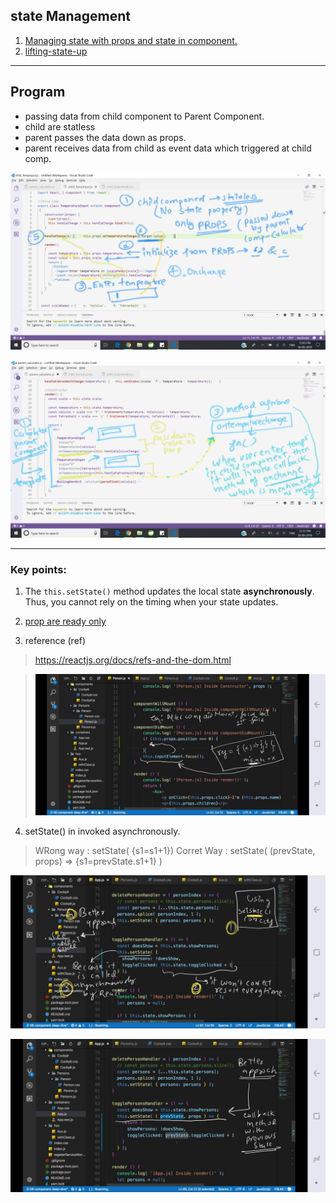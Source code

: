 ## state Management
1. [Managing state with props and state in component.](https://www.robinwieruch.de/learn-react-before-using-redux/)
2. [lifting-state-up](https://reactjs.org/docs/lifting-state-up.html)

***
## Program
-   passing data from child component to Parent Component.
-   child are statless
-   parent passes the data down as props.
-   parent receives data from child as event data which triggered at child comp. 

![img](https://github.com/lekhrajdinkar/ReactJS16/blob/master/NOTES/asset/20180930_121152.png)

![img](https://github.com/lekhrajdinkar/ReactJS16/blob/master/NOTES/asset/20180930_121931.png)

***
### Key points:
1.  The `this.setState()` method updates the local state **asynchronously**. Thus, you cannot rely on the timing when your state updates.

2. [prop are ready only](https://reactjs.org/docs/components-and-props.html#props-are-read-only)

3. reference (ref) 
> https://reactjs.org/docs/refs-and-the-dom.html

> ![img](https://github.com/lekhrajdinkar/ReactJS16/blob/master/NOTES/asset/comp1.jpg)

4. setState() in invoked asynchronously.
 > WRong way : setState( {s1=s1+1})
 > Corret Way : setState(  (prevState, props) => {s1=prevState.s1+1}  )

![img](https://github.com/lekhrajdinkar/ReactJS16/blob/master/NOTES/asset/comp2.jpg)

![img](https://github.com/lekhrajdinkar/ReactJS16/blob/master/NOTES/asset/comp3.jpg)
